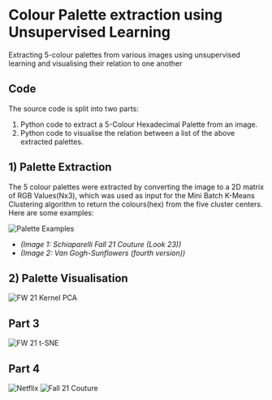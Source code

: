 

# Colour Palette extraction using Unsupervised Learning
Extracting 5-colour palettes from various images using unsupervised learning and visualising their relation to one another
## Code
The source code is split into two parts:
1. Python code to extract a 5-Colour Hexadecimal Palette from an image.
2. Python code to visualise the relation between a list of the above extracted palettes.
## 1) Palette Extraction
The 5 colour palettes were extracted by converting the image to a 2D matrix of RGB Values(Nx3), which was used as input for the Mini Batch K-Means Clustering algorithm to return the colours(hex) from the five cluster centers. Here are some examples:
 
![Palette Examples](https://user-images.githubusercontent.com/82210227/129468364-f7f9a8a8-f2bb-491e-94bc-cf5d3c9d4b9b.png)
- *(Image 1: Schiaparelli Fall 21 Couture (Look 23))*
- *(Image 2: Van Gogh-Sunflowers (fourth version))*
## 2) Palette Visualisation
![FW 21 Kernel PCA](https://user-images.githubusercontent.com/82210227/129468412-38535f23-6856-408b-8b58-d7238a69bb4e.png)
## Part 3
![FW 21 t-SNE](https://user-images.githubusercontent.com/82210227/129468410-a9a90e88-7d1d-4ead-8e8e-cf7e7bcaccb1.png)

## Part 4
![Netflix](https://user-images.githubusercontent.com/82210227/129468416-0bec85cf-67e6-4532-a1ed-617b0455db08.png)
![Fall 21 Couture](https://user-images.githubusercontent.com/82210227/129468419-04e7a777-a80c-4569-8131-e0c3a0dbd6d2.png)
